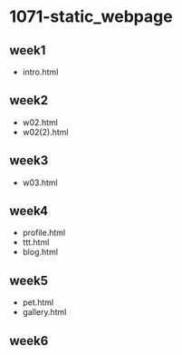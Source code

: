 # 1071-static_webpage
## week1
* intro.html
## week2
* w02.html
* w02(2).html
## week3
* w03.html
## week4
* profile.html
* ttt.html
* blog.html
## week5
* pet.html
* gallery.html
## week6
<!--stackedit_data:
eyJoaXN0b3J5IjpbLTgwNDAzNTQ5OF19
-->